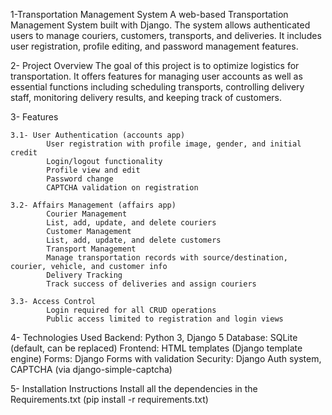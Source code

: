 1-Transportation Management System
    A web-based Transportation Management System built with Django. The system allows authenticated users to manage couriers, customers, transports, and deliveries. It includes user registration, profile editing, and           password management features.

2- Project Overview
    The goal of this project is to optimize logistics for transportation. It offers features for managing user accounts as well as essential functions including scheduling transports, controlling delivery staff, monitoring delivery results, and keeping track of customers.

3- Features

    3.1- User Authentication (accounts app)
            User registration with profile image, gender, and initial credit
            Login/logout functionality
            Profile view and edit
            Password change
            CAPTCHA validation on registration

    3.2- Affairs Management (affairs app)
            Courier Management
            List, add, update, and delete couriers
            Customer Management
            List, add, update, and delete customers
            Transport Management
            Manage transportation records with source/destination, courier, vehicle, and customer info
            Delivery Tracking
            Track success of deliveries and assign couriers

    3.3- Access Control
            Login required for all CRUD operations
            Public access limited to registration and login views

4- Technologies Used
        Backend: Python 3, Django 5
        Database: SQLite (default, can be replaced)
        Frontend: HTML templates (Django template engine)
        Forms: Django Forms with validation
        Security: Django Auth system, CAPTCHA (via django-simple-captcha)

5- Installation Instructions
        Install all the dependencies in the Requirements.txt (pip install -r requirements.txt)
